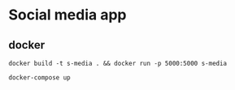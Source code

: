 # Social media app


## docker

```
docker build -t s-media . && docker run -p 5000:5000 s-media
```

```
docker-compose up
```